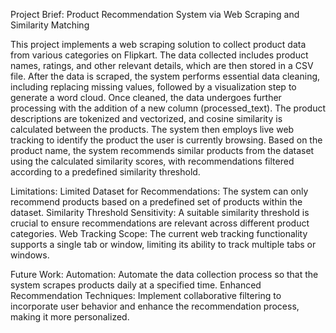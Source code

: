 Project Brief: Product Recommendation System via Web Scraping and Similarity Matching

This project implements a web scraping solution to collect product data from various categories on Flipkart.
The data collected includes product names, ratings, and other relevant details, which are then stored in a CSV file.
After the data is scraped, the system performs essential data cleaning, including replacing missing values, followed by a visualization step to generate a word cloud.
Once cleaned, the data undergoes further processing with the addition of a new column (processed_text). 
The product descriptions are tokenized and vectorized, and cosine similarity is calculated between the products.
The system then employs live web tracking to identify the product the user is currently browsing.
Based on the product name, the system recommends similar products from the dataset using the calculated similarity scores, with recommendations filtered according to a predefined similarity threshold.

Limitations:
Limited Dataset for Recommendations: The system can only recommend products based on a predefined set of products within the dataset.
Similarity Threshold Sensitivity: A suitable similarity threshold is crucial to ensure recommendations are relevant across different product categories.
Web Tracking Scope: The current web tracking functionality supports a single tab or window, limiting its ability to track multiple tabs or windows.

Future Work:
Automation: Automate the data collection process so that the system scrapes products daily at a specified time.
Enhanced Recommendation Techniques: Implement collaborative filtering to incorporate user behavior and enhance the recommendation process, making it more personalized.
